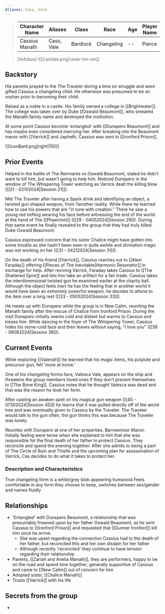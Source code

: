 ```yaml
---
Aliases: Cass, Vale
---
```


>  Character Name | Aliases | Class | Race | Age| Player Name |
>  -- | -- | -- | -- | -- | --|
> Cassius Manath | Cass, Vale | Bardlock | Changeling |--| Pierce|

> [!infobox]
> ![[CasVale.png|cover hm-sm]]


## Backstory
His parents prayed to the The Traveler during a time on struggle and were gifted Cassius a changeling child. He otherwise was presumed to be an orphan prior to becoming their child.

Raised as a noble in a castle. His family owned a college in [[Brightwater]]. The college was taken over by Duke [[Oswald Beaumont]], who smeared the Manath family name and destroyed the institution. 

At some point Cassius become 'entangled' with [[Dunspero Beaumont]] and has maybe even considered marrying her. After breaking into the Beaumont manor with [[Varrick]] and Japheth, Cassius was sent to [[Ironford Prison]].

![[IconBard.png|right|150]]
## Prior Events
Helped in the battle of The Remnants vs Oswald Beaumont, stated he didn't want to kill him, but wasn't going to help him. Noticed Dunspero in the window of The Whispering Tower watching as Varrick dealt the killing blow ([[21 - 02102024|Session 21]]).

Met The Traveler after having a Spark drink and identifying an object, a twisted gun shaped weapon, from ?another reality. While there he learned how to use his powers that are "in tune with creation." There he saw a young red tiefling wearing his face before witnessing the end of the world at the hand of The [[Phaerimm]] ([[29 - 04052024|Session 29]]). During that same event he finally revealed to the group that they had truly killed Duke Oswald Beaumont.

Cassius expressed concern that his sister Chalice might have gotten into some trouble as she hadn't been seen in quite awhile and divination magic was not working on her ([[31 - 04212024|Session 31]]).

On the death of his friend [[Varrick]], Cassius reaches out to [[Alexi Faraday]] offering [[Pieces of The Inevitable|Harmonic Resonator]] in exchange for help. After reviving Varrick, Faraday takes Cassius to [[The Shattered Spire]] and lets him take an artifact for a fair trade. Cassius takes the interdimensional twisted gun he examined earlier at the charity ball. Although the object feels inert he has the feeling that in another world it would have been an extremely powerful weapon, he decides to attune to the item  over a long rest ([[33 - 05052024|Session 33]]).

He meets up with Dunspero while the group is in New Calim, reuniting the Manath family after the rescue of Chalice from Ironford Prison. During the visit Dunspero initially seems cold and distant but warms to Cassius and kisses him. While dancing in the foyer of The Whispering Tower, Cassius hides his stone-cold face and then leaves without saying, "I love you" ([[38 - 06082024|Session 38]]).


## Current Events
While exploring [[Valendri]] he learned that his magic items, his polylute and precursor gun, felt 'more at home.'

One of his changeling forms face, Valesca Vale, appears on the ship and threatens the group members loved ones if they don't present themselves to [[The Bone King]]. Cassius notes that he thought Valesca was dead and that was the reason he took her form.

After casting an awaken spell on his magical gun weapon ([[45 - 07302024|Session 45]]) he learns that it was pulled directly off of the world tree and was eventually given to Cassius by the Traveler. The Traveler would talk to the gun often, the gun thinks this was because The Traveler was lonely.

Reunites with Dunspero at one of her properties, Barrowmoor Manor. Initially feeling were tense when she explained to him that she was responsible for the final death of her father to protect Cassius. They reconcile and spend the evening together. After she admits to being a part of The Circle of Ruin and Thistle and the upcoming plan for assassination of Varrick, Cas decides to do what it takes to protect her. 


### Description and Characteristics
True changeling form is a white/grey blob appearing humanoid
Feels comfortable in any form they choose to keep, switches between sex/gender and names fluidly

## Relationships
- 'Entangled' with Dunspero Beaumont, a relationship that was presumably frowned upon by her father Oswald Beaumont, as he sent Cassius to [[Ironford Prison]] and requested that [[Gunner Ironford]] kill him once he arrive.
	- She was upset regarding the connection Cassius had to the death of her father, but reconciled this and her own disdain for her father
	- Although recently 'reconciled' they continue to have tension regarding their relationship
- Parents, [[Zariah and Anelia Manath]], they are performers, happy to be on the road and spend time together; generally supportive of Cassius and came to [[New Calim]] out of concern for him
- Adopted sister, [[Chalice Manath]]
- Trusts [[Varrick]] with his life


## Secrets from the group
- 
